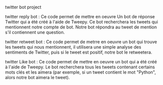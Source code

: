 twitter bot project

twitter reply bot : Ce code permet de mettre en oeuvre  Un bot de réponse Twitter qui a été créé à l'aide de Tweepy. Ce bot recherchera les tweets qui mentionnent notre compte de bot. Notre bot répondra au tweet de mention s'il contiennent une question.

twitter retweet bot : Ce code permet de metrre en oeuvre un bot qui trouve les tweets qui nous mentionnent, il utilisera une simple analyse des sentiments de Twitter, puis si le tweet est positif, notre bot le retweetera.

twitter Like bot : Ce code permet de mettre en oeuvre un bot qui a été créé à l'aide de Tweepy. Le bot recherchera tous les tweets contenant certains mots clés et les aimera (par exemple, si un tweet contient le mot "Python", alors notre bot aimera le tweet).

